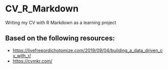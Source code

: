 # CV_R_Markdown
Writing my CV with R Markdown as a learning project


## Based on the following resources:
- https://livefreeordichotomize.com/2019/09/04/building_a_data_driven_cv_with_r/
- https://cvmkr.com/
